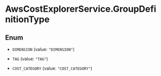 # AwsCostExplorerService.GroupDefinitionType

## Enum


* `DIMENSION` (value: `"DIMENSION"`)

* `TAG` (value: `"TAG"`)

* `COST_CATEGORY` (value: `"COST_CATEGORY"`)


